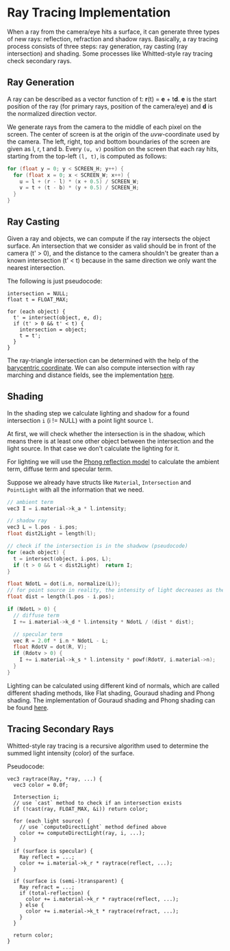 # Ray Tracing Implementation

When a ray from the camera/eye hits a surface, it can generate three types of new rays: reflection, refraction and shadow rays. Basically, a ray tracing process consists of three steps: ray generation, ray casting (ray intersection) and shading.  Some processes like Whitted-style ray tracing check secondary rays.

## Ray Generation

A ray can be described as a vector function of t: **r**(t) = **e** + t**d**. **e** is the start position of the ray (for primary rays, position of the camera/eye) and **d** is the normalized direction vector.

We generate rays from the camera to the middle of each pixel on the screen. The center of screen is at the origin of the *uvw*-coordinate used by the camera. The left, right, top and bottom boundaries of the screen are given as l, r, t and b. Every `(u, v)` position on the screen that each ray hits, starting from the top-left `(l, t)`, is computed as follows:

```cpp
for (float y = 0; y < SCREEN_H; y++) {
  for (float x = 0; x < SCREEN_W; x++) {
    u = l + (r - l) * (x + 0.5) / SCREEN_W;
    v = t + (t - b) * (y + 0.5) / SCREEN_H;
  }
}
```

## Ray Casting

Given a ray and objects, we can compute if the ray intersects the object surface. An intersection that we consider as valid should be in front of the camera (t' > 0), and the distance to the camera shouldn't be greater than a known intersection (t' < t) because in the same direction we only want the nearest intersection.

The following is just pseudocode:

```
intersection = NULL;
float t = FLOAT_MAX;

for (each object) {
  t' = intersect(object, e, d);
  if (t' > 0 && t' < t) {
    intersection = object;
    t = t';
  }
}
```

The ray-triangle intersection can be determined with the help of the [barycentric coordinate](https://en.wikipedia.org/wiki/Barycentric_coordinate_system). We can also compute intersection with ray marching and distance fields, see the implementation [here](https://github.com/YuKitAs/tech-note/blob/master/computer-graphics/find-intersection-with-ray-marching.md).

## Shading

In the shading step we calculate lighting and shadow for a found intersection `i` (i != NULL) with a point light source `l`.

At first, we will check whether the intersection is in the shadow, which means there is at least one other object between the intersection and the light source. In that case we don't calculate the lighting for it.

For lighting we will use the [Phong reflection model](https://en.wikipedia.org/wiki/Phong_reflection_model) to calculate the ambient term, diffuse term and specular term.

Suppose we already have structs like `Material`, `Intersection` and `PointLight` with all the information that we need.

```cpp
// ambient term
vec3 I = i.material->k_a * l.intensity;

// shadow ray
vec3 L = l.pos - i.pos;
float dist2Light = length(l);

// check if the intersection is in the shadwow (pseudocode)
for (each object) {
  t = intersect(object, i.pos, L);
  if (t > 0 && t < dist2Light)  return I;
}

float NdotL = dot(i.n, normalize(L));
// for point source in reality, the intensity of light decreases as the distance grows
float dist = length(l.pos - i.pos);

if (NdotL > 0) {
  // diffuse term
  I += i.material->k_d * l.intensity * NdotL / (dist * dist);

  // specular term
  vec R = 2.0f * i.n * NdotL - L;
  float RdotV = dot(R, V);
  if (Rdotv > 0) {
    I += i.material->k_s * l.intensity * powf(RdotV, i.material->n);
  }
}
```

Lighting can be calculated using different kind of normals, which are called different shading methods, like Flat shading, Gouraud shading and Phong shading. The implementation of Gouraud shading and Phong shading can be found [here](https://github.com/YuKitAs/tech-note/blob/master/programming-language/c%2B%2B/opengl/gouraud-and-phong-shading.md).

## Tracing Secondary Rays

Whitted-style ray tracing is a recursive algorithm used to determine the summed light intensity (color) of the surface.

Pseudocode:

```
vec3 raytrace(Ray, *ray, ...) {
  vec3 color = 0.0f;

  Intersection i;
  // use `cast` method to check if an intersection exists
  if (!cast(ray, FLOAT_MAX, &i)) return color;

  for (each light source) {
    // use `computeDirectLight` method defined above
    color += computeDirectLight(ray, i, ...);
  }

  if (surface is specular) {
    Ray reflect = ...;
    color += i.material->k_r * raytrace(reflect, ...);
  }

  if (surface is (semi-)transparent) {
    Ray refract = ...;
    if (total-reflection) {
      color += i.material->k_r * raytrace(reflect, ...);
    } else {
      color += i.material->k_t * raytrace(refract, ...);
    }
  }

  return color;
}
```
